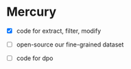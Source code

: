 # Mercury
- [x] code for extract, filter, modify
- [ ] open-source our fine-grained dataset
- [ ] code for dpo

